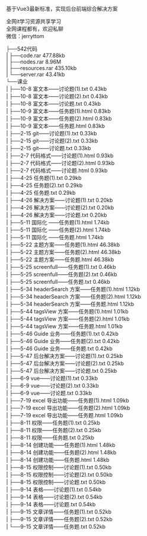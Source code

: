 基于Vue3最新标准，实现后台前端综合解决方案

全网it学习资源共享学习<br>全网课程都有，欢迎私聊<br>微信：jerryttom<br>

├──542代码<br> | ├──code.rar 477.88kb<br> | ├──nodes.rar 8.96M<br> | ├──resources.rar 435.10kb<br> | └──server.rar 43.41kb<br> └──课业<br> | ├──10-8 富文本——讨论题(1).txt 0.43kb<br> | ├──10-8 富文本——讨论题(2).txt 0.43kb<br> | ├──10-8 富文本——讨论题.txt 0.43kb<br> | ├──10-9 富文本——任务题(1).html 0.83kb<br> | ├──10-9 富文本——任务题(2).html 0.83kb<br> | ├──10-9 富文本——任务题.html 0.83kb<br> | ├──2-15 git——讨论题(1).txt 0.33kb<br> | ├──2-15 git——讨论题(2).txt 0.33kb<br> | ├──2-15 git——讨论题.txt 0.33kb<br> | ├──2-7 代码格式——讨论题(1).html 0.93kb<br> | ├──2-7 代码格式——讨论题(2).html 0.93kb<br> | ├──2-7 代码格式——讨论题.html 0.93kb<br> | ├──4-25 任务题(1).txt 0.29kb<br> | ├──4-25 任务题(2).txt 0.29kb<br> | ├──4-25 任务题.txt 0.29kb<br> | ├──4-26 解决方案——讨论题(1).txt 0.20kb<br> | ├──4-26 解决方案——讨论题(2).txt 0.20kb<br> | ├──4-26 解决方案——讨论题.txt 0.20kb<br> | ├──5-11 国际化 ——任务题(1).html 1.74kb<br> | ├──5-11 国际化 ——任务题(2).html 1.74kb<br> | ├──5-11 国际化 ——任务题.html 1.74kb<br> | ├──5-22 主题方案——任务题(1).html 46.38kb<br> | ├──5-22 主题方案——任务题(2).html 46.38kb<br> | ├──5-22 主题方案——任务题.html 46.38kb<br> | ├──5-25 screenfull——任务题(1).txt 0.46kb<br> | ├──5-25 screenfull——任务题(2).txt 0.46kb<br> | ├──5-25 screenfull——任务题.txt 0.46kb<br> | ├──5-34 headerSearch 方案——任务题(1).html 1.12kb<br> | ├──5-34 headerSearch 方案——任务题(2).html 1.12kb<br> | ├──5-34 headerSearch 方案——任务题.html 1.12kb<br> | ├──5-44 tagsView 方案——任务题(1).html 1.01kb<br> | ├──5-44 tagsView 方案——任务题(2).html 1.01kb<br> | ├──5-44 tagsView 方案——任务题.html 1.01kb<br> | ├──5-46 Guide 业务——任务题(1).txt 0.42kb<br> | ├──5-46 Guide 业务——任务题(2).txt 0.42kb<br> | ├──5-46 Guide 业务——任务题.txt 0.42kb<br> | ├──5-47 后台解决方案——讨论题(1).txt 0.25kb<br> | ├──5-47 后台解决方案——讨论题(2).txt 0.25kb<br> | ├──5-47 后台解决方案——讨论题.txt 0.25kb<br> | ├──6-9 vue——讨论题(1).txt 0.33kb<br> | ├──6-9 vue——讨论题(2).txt 0.33kb<br> | ├──6-9 vue——讨论题.txt 0.33kb<br> | ├──7-19 excel 导出功能——任务题(1).html 1.09kb<br> | ├──7-19 excel 导出功能——任务题(2).html 1.09kb<br> | ├──7-19 excel 导出功能——任务题.html 1.09kb<br> | ├──8-11 权限——任务题(1).txt 0.25kb<br> | ├──8-11 权限——任务题(2).txt 0.25kb<br> | ├──8-11 权限——任务题.txt 0.25kb<br> | ├──8-14 创建功能——任务题(1).html 1.48kb<br> | ├──8-14 创建功能——任务题(2).html 1.48kb<br> | ├──8-14 创建功能——任务题.html 1.48kb<br> | ├──8-15 权限控制——讨论题(1).txt 0.50kb<br> | ├──8-15 权限控制——讨论题(2).txt 0.50kb<br> | ├──8-15 权限控制——讨论题.txt 0.50kb<br> | ├──9-14 表格——讨论题(1).txt 0.54kb<br> | ├──9-14 表格——讨论题(2).txt 0.54kb<br> | ├──9-14 表格——讨论题.txt 0.54kb<br> | ├──9-15 文章详情——任务题(1).txt 0.52kb<br> | ├──9-15 文章详情——任务题(2).txt 0.52kb<br> | └──9-15 文章详情——任务题.txt 0.52kb